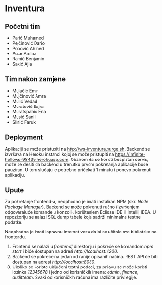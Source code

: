 # Inventura

## Početni tim
 - Parić Muhamed
 - Pejčinović Dario
 - Popović Ahmed
 - Puce Amina
 - Ramić Benjamin
 - Sakić Ajla

## Tim nakon zamjene
 - Mujačić Emir
 - Mujčinović Amra
 - Mulić Vedad
 - Muratović Sajra
 - Muratspahić Ena
 - Musić Sanil
 - Slinić Faruk

## Deployment
Aplikaciji se može pristupiti na http://ws-inventura.surge.sh. Backend se izvršava na Heroku instanci kojoj se može pristupiti na https://infinite-hollows-98435.herokuapp.com. Obzirom da se koristi besplatan servis, može se desiti da backend u trenutku prvom pokretanja aplikacije bude pauziran. U tom slučaju je potrebno pričekati 1 minutu i ponovo pokrenuti aplikaciju.

## Upute
Za pokretanje frontend-a, neophodno je imati instaliran NPM (skr. *Node Package Manager*). Backend se može pokrenuti ručno (izvršenjem odgovarajuće komande u konzoli), korištenjem Eclipse IDE ili Intellij IDEA. U repozitoriju se nalazi SQL dump tabele koja sadrži minimalne testne podatke.

Neophodno je imati ispravnu internet vezu da bi se učitale sve biblioteke na frontendu.

 1. Frontend se nalazi u *frontend/* direktoriju i pokreće se komandom *npm start* i biće dostupan na adresi *http://localhost:4200*.
 2. Backend se pokreće na jedan od ranije opisanih načina. REST API će biti dostupan na adresi *http://localhost:8080*.
 3. Ukoliko se koriste uključeni testni podaci, za prijavu se može koristi lozinka *12345678* i jedno od korisničkih imena: *admin*, *finance*, *auditteam*. Svaki od korisničkih računa ima različite privilegije.
